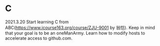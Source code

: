 # C

2021.3.20
Start learning C from ABC(https://www.icourse163.org/course/ZJU-9001 by 翁恺).
Keep in mind that your goal is to be an oneManArmy.
Learn how to modify hosts to accelerate access to github.com.

